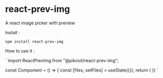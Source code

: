 # react-prev-img

A react image picker with preview

Install :

`npm install react-prev-img`

How to use it :

`
import ReactPrevImg from "@pikooli/react-prev-img";

const Component = () => {
  const [files, setFiles] = useState({});
  return (
    <ReactPrevImg files={files.files} setFiles={setFiles} />
  )}
`
